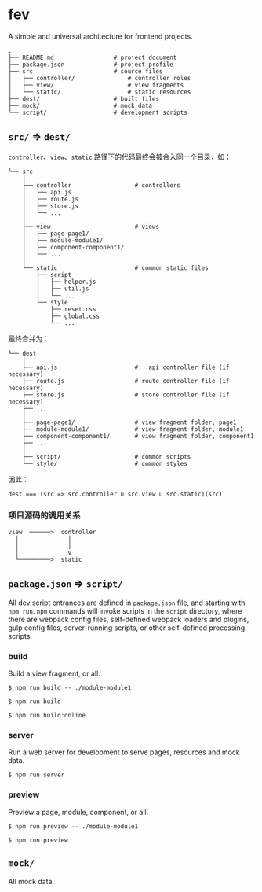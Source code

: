 # fev

A simple and universal architecture for frontend projects.

    .
    ├── README.md                 # project document
    ├── package.json              # project profile
    ├── src                       # source files
    │   ├── controller/               # controller roles
    │   ├── view/                     # view fragments
    │   └── static/                   # static resources
    ├── dest/                     # built files
    ├── mock/                     # mock data
    └── script/                   # development scripts


## `src/` => `dest/`

`controller`、`view`、`static` 路径下的代码最终会被合入同一个目录，如：

    └── src
        │
        ├── controller                  # controllers
        │   ├── api.js
        │   ├── route.js
        │   ├── store.js
        │   └── ...
        │
        ├── view                        # views
        │   ├── page-page1/
        │   ├── module-module1/
        │   ├── component-component1/
        │   └── ...
        │
        └── static                      # common static files
            ├── script
            │   ├── helper.js
            │   ├── util.js
            │   └── ...
            └── style
                ├── reset.css
                ├── global.css
                └── ...

最终合并为：

    └── dest
        │
        ├── api.js                      #   api controller file (if necessary)
        ├── route.js                    # route controller file (if necessary)
        ├── store.js                    # store controller file (if necessary)
        ├── ...
        │
        ├── page-page1/                 # view fragment folder, page1
        ├── module-module1/             # view fragment folder, module1
        ├── component-component1/       # view fragment folder, component1
        ├── ...
        │
        ├── script/                     # common scripts
        └── style/                      # common styles

因此：

    dest === (src => src.controller ∪ src.view ∪ src.static)(src)

### 项目源码的调用关系

    view  ──────>  controller
      │              │
      │              │
      │              v
      └─────────>  static


## `package.json` => `script/`

All dev script entrances are defined in `package.json` file, and starting with `npm run`. `npm` commands will invoke 
scripts in the `script` directory, where there are webpack config files, self-defined webpack loaders and plugins, 
gulp config files, server-running scripts, or other self-defined processing scripts.

### build

Build a view fragment, or all.

`$ npm run build -- ./module-module1`

`$ npm run build`

`$ npm run build:online`

### server

Run a web server for development to serve pages, resources and mock data.

`$ npm run server`

### preview

Preview a page, module, component, or all.

`$ npm run preview -- ./module-module1`

`$ npm run preview`


## `mock/`

All mock data.